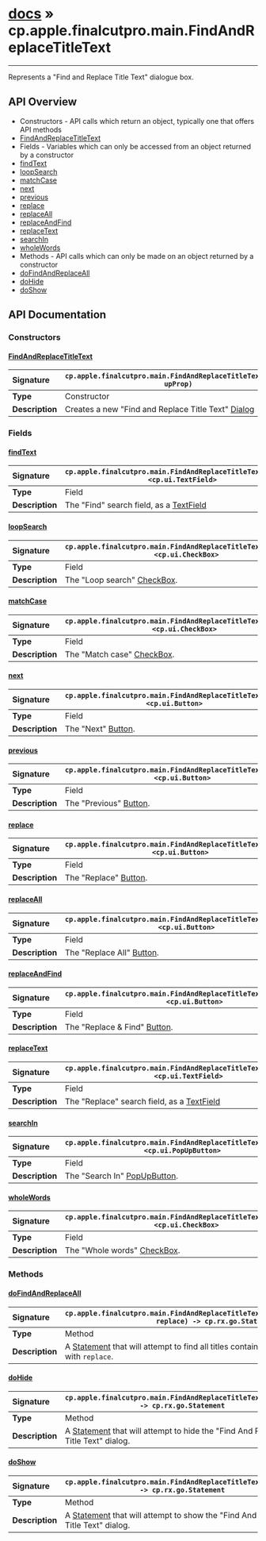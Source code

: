 # [docs](index.md) » cp.apple.finalcutpro.main.FindAndReplaceTitleText
---

Represents a "Find and Replace Title Text" dialogue box.

## API Overview
* Constructors - API calls which return an object, typically one that offers API methods
 * [FindAndReplaceTitleText](#findandreplacetitletext)
* Fields - Variables which can only be accessed from an object returned by a constructor
 * [findText](#findtext)
 * [loopSearch](#loopsearch)
 * [matchCase](#matchcase)
 * [next](#next)
 * [previous](#previous)
 * [replace](#replace)
 * [replaceAll](#replaceall)
 * [replaceAndFind](#replaceandfind)
 * [replaceText](#replacetext)
 * [searchIn](#searchin)
 * [wholeWords](#wholewords)
* Methods - API calls which can only be made on an object returned by a constructor
 * [doFindAndReplaceAll](#dofindandreplaceall)
 * [doHide](#dohide)
 * [doShow](#doshow)

## API Documentation

### Constructors

#### [FindAndReplaceTitleText](#findandreplacetitletext)
| <span style="float: left;">**Signature**</span> | <span style="float: left;">`cp.apple.finalcutpro.main.FindAndReplaceTitleText(cpApp, upProp)` </span>                                                          |
| -----------------------------------------------------|---------------------------------------------------------------------------------------------------------|
| **Type**                                             | Constructor |
| **Description**                                      | Creates a new "Find and Replace Title Text" [Dialog](cp.ui.Dialog.md) |

### Fields

#### [findText](#findtext)
| <span style="float: left;">**Signature**</span> | <span style="float: left;">`cp.apple.finalcutpro.main.FindAndReplaceTitleText.findText <cp.ui.TextField>` </span>                                                          |
| -----------------------------------------------------|---------------------------------------------------------------------------------------------------------|
| **Type**                                             | Field |
| **Description**                                      | The "Find" search field, as a [TextField](cp.ui.TextField.md) |

#### [loopSearch](#loopsearch)
| <span style="float: left;">**Signature**</span> | <span style="float: left;">`cp.apple.finalcutpro.main.FindAndReplaceTitleText.loopSearch <cp.ui.CheckBox>` </span>                                                          |
| -----------------------------------------------------|---------------------------------------------------------------------------------------------------------|
| **Type**                                             | Field |
| **Description**                                      | The "Loop search" [CheckBox](cp.ui.CheckBox.md). |

#### [matchCase](#matchcase)
| <span style="float: left;">**Signature**</span> | <span style="float: left;">`cp.apple.finalcutpro.main.FindAndReplaceTitleText.matchCase <cp.ui.CheckBox>` </span>                                                          |
| -----------------------------------------------------|---------------------------------------------------------------------------------------------------------|
| **Type**                                             | Field |
| **Description**                                      | The "Match case" [CheckBox](cp.ui.CheckBox.md). |

#### [next](#next)
| <span style="float: left;">**Signature**</span> | <span style="float: left;">`cp.apple.finalcutpro.main.FindAndReplaceTitleText.next <cp.ui.Button>` </span>                                                          |
| -----------------------------------------------------|---------------------------------------------------------------------------------------------------------|
| **Type**                                             | Field |
| **Description**                                      | The "Next" [Button](cp.ui.Button.md). |

#### [previous](#previous)
| <span style="float: left;">**Signature**</span> | <span style="float: left;">`cp.apple.finalcutpro.main.FindAndReplaceTitleText.previous <cp.ui.Button>` </span>                                                          |
| -----------------------------------------------------|---------------------------------------------------------------------------------------------------------|
| **Type**                                             | Field |
| **Description**                                      | The "Previous" [Button](cp.ui.Button.md). |

#### [replace](#replace)
| <span style="float: left;">**Signature**</span> | <span style="float: left;">`cp.apple.finalcutpro.main.FindAndReplaceTitleText.replace <cp.ui.Button>` </span>                                                          |
| -----------------------------------------------------|---------------------------------------------------------------------------------------------------------|
| **Type**                                             | Field |
| **Description**                                      | The "Replace" [Button](cp.ui.Button.md). |

#### [replaceAll](#replaceall)
| <span style="float: left;">**Signature**</span> | <span style="float: left;">`cp.apple.finalcutpro.main.FindAndReplaceTitleText.replaceAll <cp.ui.Button>` </span>                                                          |
| -----------------------------------------------------|---------------------------------------------------------------------------------------------------------|
| **Type**                                             | Field |
| **Description**                                      | The "Replace All" [Button](cp.ui.Button.md). |

#### [replaceAndFind](#replaceandfind)
| <span style="float: left;">**Signature**</span> | <span style="float: left;">`cp.apple.finalcutpro.main.FindAndReplaceTitleText.replaceAndFind <cp.ui.Button>` </span>                                                          |
| -----------------------------------------------------|---------------------------------------------------------------------------------------------------------|
| **Type**                                             | Field |
| **Description**                                      | The "Replace & Find" [Button](cp.ui.Button.md). |

#### [replaceText](#replacetext)
| <span style="float: left;">**Signature**</span> | <span style="float: left;">`cp.apple.finalcutpro.main.FindAndReplaceTitleText.replaceText <cp.ui.TextField>` </span>                                                          |
| -----------------------------------------------------|---------------------------------------------------------------------------------------------------------|
| **Type**                                             | Field |
| **Description**                                      | The "Replace" search field, as a [TextField](cp.ui.TextField.md) |

#### [searchIn](#searchin)
| <span style="float: left;">**Signature**</span> | <span style="float: left;">`cp.apple.finalcutpro.main.FindAndReplaceTitleText.searchIn <cp.ui.PopUpButton>` </span>                                                          |
| -----------------------------------------------------|---------------------------------------------------------------------------------------------------------|
| **Type**                                             | Field |
| **Description**                                      | The "Search In" [PopUpButton](cp.ui.PopUpButton.md). |

#### [wholeWords](#wholewords)
| <span style="float: left;">**Signature**</span> | <span style="float: left;">`cp.apple.finalcutpro.main.FindAndReplaceTitleText.wholeWords <cp.ui.CheckBox>` </span>                                                          |
| -----------------------------------------------------|---------------------------------------------------------------------------------------------------------|
| **Type**                                             | Field |
| **Description**                                      | The "Whole words" [CheckBox](cp.ui.CheckBox.md). |

### Methods

#### [doFindAndReplaceAll](#dofindandreplaceall)
| <span style="float: left;">**Signature**</span> | <span style="float: left;">`cp.apple.finalcutpro.main.FindAndReplaceTitleText:doFindAndReplaceAll(find, replace) -> cp.rx.go.Statement` </span>                                                          |
| -----------------------------------------------------|---------------------------------------------------------------------------------------------------------|
| **Type**                                             | Method |
| **Description**                                      | A [Statement](cp.rx.go.Statement.md) that will attempt to find all titles containing `find` and replace them with `replace`. |

#### [doHide](#dohide)
| <span style="float: left;">**Signature**</span> | <span style="float: left;">`cp.apple.finalcutpro.main.FindAndReplaceTitleText:doHide() -> cp.rx.go.Statement` </span>                                                          |
| -----------------------------------------------------|---------------------------------------------------------------------------------------------------------|
| **Type**                                             | Method |
| **Description**                                      | A [Statement](cp.rx.go.Statement.md) that will attempt to hide the "Find And Replace Title Text" dialog. |

#### [doShow](#doshow)
| <span style="float: left;">**Signature**</span> | <span style="float: left;">`cp.apple.finalcutpro.main.FindAndReplaceTitleText:doShow() -> cp.rx.go.Statement` </span>                                                          |
| -----------------------------------------------------|---------------------------------------------------------------------------------------------------------|
| **Type**                                             | Method |
| **Description**                                      | A [Statement](cp.rx.go.Statement.md) that will attempt to show the "Find And Replace Title Text" dialog. |

